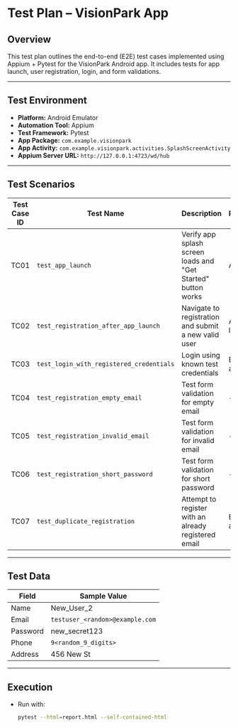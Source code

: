 # Test Plan – VisionPark App

## Overview
This test plan outlines the end-to-end (E2E) test cases implemented using Appium + Pytest for the VisionPark Android app. It includes tests for app launch, user registration, login, and form validations.

---

## Test Environment

- **Platform:** Android Emulator
- **Automation Tool:** Appium
- **Test Framework:** Pytest
- **App Package:** `com.example.visionpark`
- **App Activity:** `com.example.visionpark.activities.SplashScreenActivity`
- **Appium Server URL:** `http://127.0.0.1:4723/wd/hub`

---

## Test Scenarios

| Test Case ID | Test Name                                | Description                                                                 | Precondition             |
|--------------|-------------------------------------------|-----------------------------------------------------------------------------|--------------------------|
| TC01         | `test_app_launch`                         | Verify app splash screen loads and "Get Started" button works              | App installed            |
| TC02         | `test_registration_after_app_launch`      | Navigate to registration and submit a new valid user                       | App launched             |
| TC03         | `test_login_with_registered_credentials`    | Login using known test credentials                                         | Existing account         |
| TC04         | `test_registration_empty_email`            | Test form validation for empty email       | -                        |
| TC05         | `test_registration_invalid_email`             | Test form validation for invalid email                       | -     |
| TC06         | `test_registration_short_password`             | Test form validation for short password                      | -    |
| TC07         | `test_duplicate_registration`             | Attempt to register with an already registered email                       | Existing account     |

---

## Test Data

| Field     | Sample Value                     |
|-----------|----------------------------------|
| Name      | New_User_2                       |
| Email     | `testuser_<random>@example.com`  |
| Password  | new_secret123                    |
| Phone     | `9<random_9_digits>`             |
| Address   | 456 New St                       |

---

## Execution

- Run with:
  ```bash
  pytest --html=report.html --self-contained-html
